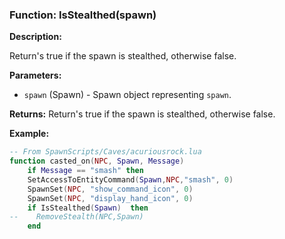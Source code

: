 ### Function: IsStealthed(spawn)

**Description:**

Return's true if the spawn is stealthed, otherwise false.

**Parameters:**
- `spawn` (Spawn) - Spawn object representing `spawn`.

**Returns:** Return's true if the spawn is stealthed, otherwise false.

**Example:**

```lua
-- From SpawnScripts/Caves/acuriousrock.lua
function casted_on(NPC, Spawn, Message)
    if Message == "smash" then
    SetAccessToEntityCommand(Spawn,NPC,"smash", 0)
    SpawnSet(NPC, "show_command_icon", 0)
    SpawnSet(NPC, "display_hand_icon", 0)    
    if IsStealthed(Spawn)  then
--    RemoveStealth(NPC,Spawn)
    end
```
